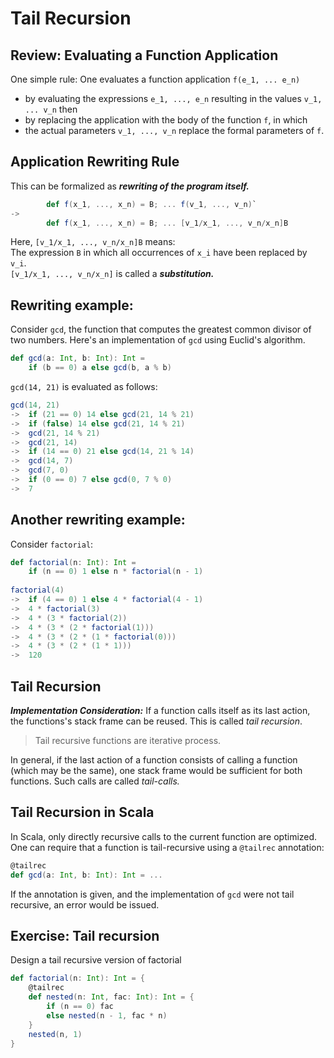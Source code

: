 # Tail Recursion
## Review: Evaluating a Function Application
One simple rule: One evaluates a function application `f(e_1, ... e_n)`

* by evaluating the expressions `e_1, ..., e_n` resulting in the values `v_1, ... v_n` then
* by replacing the application with the body of the function `f`, in which
* the actual parameters `v_1, ..., v_n` replace the formal parameters of `f`.

## Application Rewriting Rule
This can be formalized as ***rewriting of the program itself.***

```scala
		def f(x_1, ..., x_n) = B; ... f(v_1, ..., v_n)`
->
		def f(x_1, ..., x_n) = B; ... [v_1/x_1, ..., v_n/x_n]B
```
Here, `[v_1/x_1, ..., v_n/x_n]B` means:  
The expression `B` in which all occurrences of `x_i` have been replaced by `v_i`.  
`[v_1/x_1, ..., v_n/x_n]` is called a ***substitution.***

## Rewriting example:
Consider `gcd`, the function that computes the greatest common divisor of two numbers. Here's an implementation of `gcd` using Euclid's algorithm.

```scala
def gcd(a: Int, b: Int): Int =
	if (b == 0) a else gcd(b, a % b)
```

`gcd(14, 21)` is evaluated as follows:

```scala
gcd(14, 21)->	if (21 == 0) 14 else gcd(21, 14 % 21) 
->	if (false) 14 else gcd(21, 14 % 21)
->	gcd(21, 14 % 21)->	gcd(21, 14)->	if (14 == 0) 21 else gcd(14, 21 % 14)
->	gcd(14, 7)->	gcd(7, 0)->	if (0 == 0) 7 else gcd(0, 7 % 0)-> 	7
```

## Another rewriting example:
Consider `factorial`:
	
```scala
def factorial(n: Int): Int =
	if (n == 0) 1 else n * factorial(n - 1)
	
factorial(4)->	if (4 == 0) 1 else 4 * factorial(4 - 1)->	4 * factorial(3)->	4 * (3 * factorial(2))->	4 * (3 * (2 * factorial(1)))->	4 * (3 * (2 * (1 * factorial(0)))->	4 * (3 * (2 * (1 * 1)))->	120
```

## Tail Recursion
***Implementation Consideration:*** If a function calls itself as its last action, the functions's stack frame can be reused. This is called *tail recursion*.  

> Tail recursive functions are iterative process.

In general, if the last action of a function consists of calling a function (which may be the same), one stack frame would be sufficient for both functions. Such calls are called *tail-calls.*

## Tail Recursion in Scala
In Scala, only directly recursive calls to the current function are optimized. One can require that a function is tail-recursive using a `@tailrec` annotation:

```scala
@tailrec
def gcd(a: Int, b: Int): Int = ...
```
If the annotation is given, and the implementation of `gcd` were not tail recursive, an error would be issued.

## Exercise: Tail recursion
Design a tail recursive version of factorial

```scala
def factorial(n: Int): Int = {
	@tailrec
	def nested(n: Int, fac: Int): Int = {
		if (n == 0) fac
		else nested(n - 1, fac * n)
	}
	nested(n, 1)
}
```
 